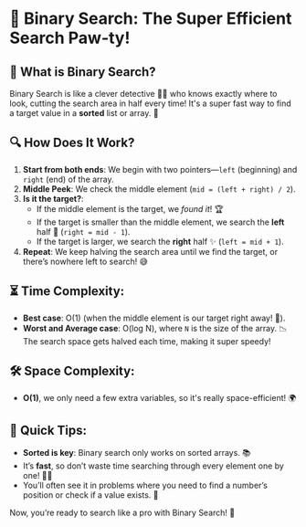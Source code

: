 # 🐾 Binary Search: The Super Efficient Search Paw-ty!

## 🎯 What is Binary Search?
Binary Search is like a clever detective 🕵️‍♂️ who knows exactly where to look, cutting the search area in half every time! It's a super fast way to find a target value in a **sorted** list or array. 🚀

## 🔍 How Does It Work?
1. **Start from both ends**: We begin with two pointers—`left` (beginning) and `right` (end) of the array.
2. **Middle Peek**: We check the middle element (`mid = (left + right) / 2`).
3. **Is it the target?**:
   - If the middle element is the target, we *found it*! 🏆
   - If the target is smaller than the middle element, we search the **left** half 🐾 (`right = mid - 1`).
   - If the target is larger, we search the **right** half ✨ (`left = mid + 1`).
4. **Repeat**: We keep halving the search area until we find the target, or there’s nowhere left to search! 😅

## ⏳ Time Complexity:
- **Best case**: O(1) (when the middle element is our target right away! 🎉).
- **Worst and Average case**: O(log N), where `N` is the size of the array. 📉 The search space gets halved each time, making it super speedy!

## 🛠️ Space Complexity:
- **O(1)**, we only need a few extra variables, so it's really space-efficient! 🌍

## 🧠 Quick Tips:
- **Sorted is key**: Binary search only works on sorted arrays. 📚
- It’s **fast**, so don’t waste time searching through every element one by one! 🏃‍♂️
- You’ll often see it in problems where you need to find a number’s position or check if a value exists. 🎯

Now, you’re ready to search like a pro with Binary Search! 🌟